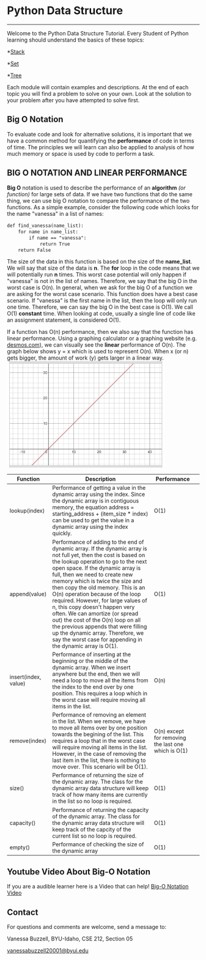 # Python Data Structure

---

Welcome to the Python Data Structure Tutorial. Every Student of Python learning
should understand the basics of these topics:

\*[Stack](1-stack.md)

\*[Set](2-set.md)

\*[Tree](3-tree.md)

Each module will contain examples and descriptions. At the end of each topic you will find a problem to solve on your own. Look at the solution to your problem after you have attempted to solve first.

## Big O Notation

To evaluate code and look for alternative solutions, it is important that we have a common method for quantifying the **performance** of code in terms of time. The principles we will learn can also be applied to analysis of how much memory or space is used by code to perform a task.

## BIG O NOTATION AND LINEAR PERFORMANCE

**Big O** notation is used to describe the performance of an **algorithm** _(or function)_ for large sets of data. If we have two functions that do the same thing, we can use big O notation to compare the performance of the two functions. As a simple example, consider the following code which looks for the name "vanessa" in a list of names:

```
def find_vanessa(name_list):
	for name in name_list:
		if name == "vanessa":
			return True
	return False
```

The size of the data in this function is based on the size of the **name_list**. We will say that size of the data is **n**. The **for** loop in the code means that we will potentially run **n** times. This worst case potential will only happen if "vanessa" is not in the list of names. Therefore, we say that the big O in the worst case is O(n). In general, when we ask for the big O of a function we are asking for the worst case scenario. This function does have a best case scenario. If "vanessa" is the first name in the list, then the loop will only run one time. Therefore, we can say the big O in the best case is O(1). We call O(1) **constant** time. When looking at code, usually a single line of code like an assignment statement, is considered O(1).

If a function has O(n) performance, then we also say that the function has linear performance. Using a graphing calculator or a graphing website (e.g. [desmos.com](https://www.desmos.com/calculator)), we can visually see the **linear** performance of O(n). The graph below shows y = x which is used to represent O(n). When x (or n) gets bigger, the amount of work (y) gets larger in a linear way.
![Desmos liner graph](PictureFiles/linear.jpeg)

| Function             | Description                                                                                                                                                                                                                                                                                                                                                                                                                                                                                                                                                                                                                         | Performance                                         |     |
| -------------------- | ----------------------------------------------------------------------------------------------------------------------------------------------------------------------------------------------------------------------------------------------------------------------------------------------------------------------------------------------------------------------------------------------------------------------------------------------------------------------------------------------------------------------------------------------------------------------------------------------------------------------------------- | --------------------------------------------------- | --- |
| lookup(index)        | Performance of getting a value in the dynamic array using the index. Since the dynamic array is in contiguous memory, the equation address = starting_address + (item_size \* index) can be used to get the value in a dynamic array using the index quickly.                                                                                                                                                                                                                                                                                                                                                                       | O(1)                                                |     |
| append(value)        | Performance of adding to the end of dynamic array. If the dynamic array is not full yet, then the cost is based on the lookup operation to go to the next open space. If the dynamic array is full, then we need to create new memory which is twice the size and then copy the old memory. This is an O(n) operation because of the loop required. However, for large values of n, this copy doesn't happen very often. We can amortize (or spread out) the cost of the O(n) loop on all the previous appends that were filling up the dynamic array. Therefore, we say the worst case for appending in the dynamic array is O(1). | O(1)                                                |     |
| insert(index, value) | Performance of inserting at the beginning or the middle of the dynamic array. When we insert anywhere but the end, then we will need a loop to move all the items from the index to the end over by one position. This requires a loop which in the worst case will require moving all items in the list.                                                                                                                                                                                                                                                                                                                           | O(n)                                                |     |
| remove(index)        | Performance of removing an element in the list. When we remove, we have to move all items over by one position towards the begining of the list. This requires a loop that in the worst case will require moving all items in the list. However, in the case of removing the last item in the list, there is nothing to move over. This scenario will be O(1).                                                                                                                                                                                                                                                                      | O(n) except for removing the last one which is O(1) |     |
| size()               | Performance of returning the size of the dynamic array. The class for the dynamic array data structure will keep track of how many items are currently in the list so no loop is required.                                                                                                                                                                                                                                                                                                                                                                                                                                          | O(1)                                                |
| capacity()           | Performance of returning the capacity of the dynamic array. The class for the dynamic array data structure will keep track of the capcity of the current list so no loop is required.                                                                                                                                                                                                                                                                                                                                                                                                                                               | O(1)                                                |
| empty()              | Performance of checking the size of the dynamic array                                                                                                                                                                                                                                                                                                                                                                                                                                                                                                                                                                               | O(1)                                                |

## Youtube Video About Big-O Notation

If you are a audible learner here is a Video that can help!
[Big-O Notation Video](https://www.youtube.com/watch?v=IR_S8BC8KI0)

## Contact

For questions and comments are welcome, send a message to:

Vanessa Buzzell, BYU-Idaho, CSE 212, Section 05

[vanessabuzzell20001@byui.edu](vanessabuzzell@byui.edu)
